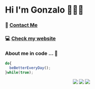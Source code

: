 <h1 align="left">Hi I'm Gonzalo 👋👨‍💻</h1>
<div align="left">
  <h3> 📝 
    <a href="https://www.linkedin.com/in/gonzalo-meana-balseiro-90a523188/">
      Contact Me
    </a>
  </h3>
    <h3> 💻  
    <a href="https://gonzalomb.vercel.app/">
      Check my website
    </a>
  </h3>
</div>

### About me in code ... 🤔

```js
do{
  beBetterEveryDay();
}while(true);
```
<div align="center">
  <img src="https://img.shields.io/badge/JavaScript-323330?style=for-the-badge&logo=javascript&logoColor=F7DF1E" /> <img src="https://img.shields.io/badge/HTML5-E34F26?style=for-the-badge&logo=html5&logoColor=white"> <img src="https://img.shields.io/badge/CSS3-1572B6?style=for-the-badge&logo=css3&logoColor=white">
</div>


